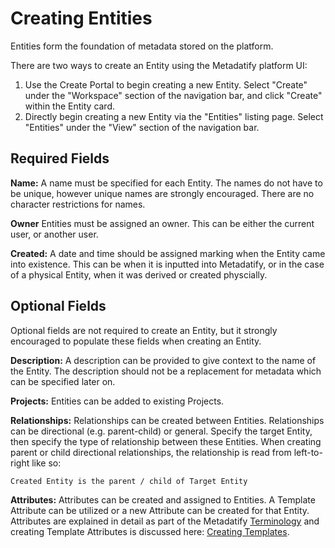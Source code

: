# Creating Entities

Entities form the foundation of metadata stored on the platform.

There are two ways to create an Entity using the Metadatify platform UI:

1. Use the Create Portal to begin creating a new Entity. Select "Create" under the "Workspace" section of the navigation bar, and click "Create" within the Entity card.
2. Directly begin creating a new Entity via the "Entities" listing page. Select "Entities" under the "View" section of the navigation bar.

## Required Fields

**Name:** A name must be specified for each Entity. The names do not have to be unique, however unique names are strongly encouraged. There are no character restrictions for names.

**Owner** Entities must be assigned an owner. This can be either the current user, or another user.

**Created:** A date and time should be assigned marking when the Entity came into existence. This can be when it is inputted into Metadatify, or in the case of a physical Entity, when it was derived or created physcially.

## Optional Fields

Optional fields are not required to create an Entity, but it strongly encouraged to populate these fields when creating an Entity.

**Description:** A description can be provided to give context to the name of the Entity. The description should not be a replacement for metadata which can be specified later on.

**Projects:** Entities can be added to existing Projects.

**Relationships:** Relationships can be created between Entities. Relationships can be directional (e.g. parent-child) or general. Specify the target Entity, then specify the type of relationship between these Entities. When creating parent or child directional relationships, the relationship is read from left-to-right like so:

```text
Created Entity is the parent / child of Target Entity
```

**Attributes:** Attributes can be created and assigned to Entities. A Template Attribute can be utilized or a new Attribute can be created for that Entity. Attributes are explained in detail as part of the Metadatify [Terminology](../Terminology) and creating Template Attributes is discussed here: [Creating Templates](../creating/Creating-Templates).
